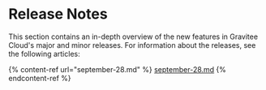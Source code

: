 # Release Notes

This section contains an in-depth overview of the new features in Gravitee Cloud's major and minor releases. For information about the releases, see the following articles:&#x20;

{% content-ref url="september-28.md" %}
[september-28.md](september-28.md)
{% endcontent-ref %}
